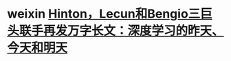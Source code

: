 # weixin [Hinton，Lecun和Bengio三巨头联手再发万字长文：深度学习的昨天、今天和明天](https://mp.weixin.qq.com/s/8njg92xSrg_AX32xl7Uv7A)

